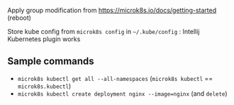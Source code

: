 Apply group modification from https://microk8s.io/docs/getting-started (reboot)

Store kube config from `microk8s config` in `~/.kube/config` : Intellij Kubernetes plugin works

## Sample commands

* `microk8s kubectl get all --all-namespaces` (`microk8s kubectl` == `microk8s.kubectl`)
* `microk8s kubectl create deployment nginx --image=nginx` (and `delete`)
